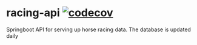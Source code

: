 # racing-api [![codecov](https://codecov.io/gh/smcveigh941/racing-api/branch/main/graph/badge.svg?token=K0DTAQELYD)](https://codecov.io/gh/smcveigh941/racing-api)
Springboot API for serving up horse racing data. The database is updated daily

